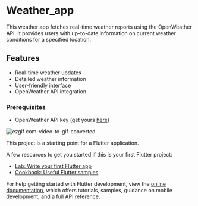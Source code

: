 # Weather_app

This weather app fetches real-time weather reports using the OpenWeather API. It provides users with up-to-date information on current weather conditions for a specified location.

## Features

- Real-time weather updates
- Detailed weather information
- User-friendly interface
- OpenWeather API integration

### Prerequisites

- OpenWeather API key (get yours [here](https://openweathermap.org/api))

![ezgif com-video-to-gif-converted](https://github.com/sarathkumarsankar/WeatherApp_Flutter/assets/12977299/7d01bf79-6409-4127-8c87-ca996ce24fe3)


This project is a starting point for a Flutter application.

A few resources to get you started if this is your first Flutter project:

- [Lab: Write your first Flutter app](https://docs.flutter.dev/get-started/codelab)
- [Cookbook: Useful Flutter samples](https://docs.flutter.dev/cookbook)

For help getting started with Flutter development, view the
[online documentation](https://docs.flutter.dev/), which offers tutorials,
samples, guidance on mobile development, and a full API reference.
